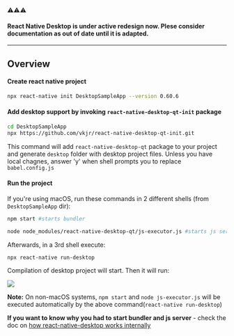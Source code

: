 :warning::warning::warning:
#### React Native Desktop is under active redesign now. Plese consider documentation as out of date until it is adapted.

---
## Overview

#### Create react native project
```sh
npx react-native init DesktopSampleApp --version 0.60.6
```

#### Add desktop support by invoking `react-native-desktop-qt-init` package
```sh
cd DesktopSampleApp
npx https://github.com/vkjr/react-native-desktop-qt-init.git
```
This command will add `react-native-desktop-qt` package to your project and generate `desktop` folder with desktop project files.
Unless you have local chagnes, answer 'y' when shell prompts you to replace `babel.config.js`


#### Run the project
If you're using macOS, run these commands in 2 different shells (from `DesktopSampleApp` dir):
```sh
npm start #starts bundler
```
```sh
node node_modules/react-native-desktop-qt/js-executor.js #starts js server
```

Afterwards, in a 3rd shell execute:
```sh
npx react-native run-desktop
```
Compilation of desktop project will start. Then it will run:

![](./media/react-native-desktop-new-app.png)

**Note:** On non-macOS systems, `npm start` and `node js-executor.js` will be executed automatically by the above command(`react-native run-desktop`)


**If you want to know why you had to start bundler and js server** - check the doc on [how react-native-desktop works internally](./HowRNDesktopAppWorks.md)
